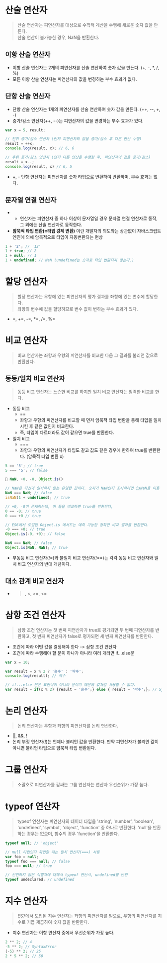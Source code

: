 # 산술 연산자
> 산술 연산자는 피연산자를 대상으로 수학적 계산을 수행해 새로운 숫자 값을 만든다.   
> 산술 연산이 불가능한 경우, NaN을 반환한다.
## 이항 산술 연산자
* 이항 산술 연산자는 2개의 피연산자를 산술 연산하여 숫자 값을 만든다. (+, -, *, /, %)
* 모든 이항 산술 연산자는 피연산자의 값을 변경하는 부수 효과가 없다.
## 단항 산술 연산자
* 단항 산술 연산자는 1개의 피연산자를 산술 연산하여 숫자 값을 만든다. (++, --, +, -)
* 증가/감소 연산자(++, --)는 피연산자의 값을 변경하는 부수 효과가 있다.
```javascript
var x = 5, result;

// 전위 증가/감소 연산자 (먼저 피연산자의 값을 증가/감소 후 다른 연산 수행)
result = ++x;
console.log(result, x); // 6, 6

// 후위 증가/감소 연산자 (먼저 다른 연산을 수행한 후, 피연산자의 값을 증가/감소)
result = x--;
console.log(result, x) // 6, 5
```
* +, - 단항 연산자는 피연산자를 숫자 타입으로 변환하여 반환하며, 부수 효과는 없다.
## 문자열 연결 연산자
* + 연산자는 피연산자 중 하나 이상이 문자열일 경우 문자열 연결 연산자로 동작, 그 외에는 산술 연산자로 동작한다.
* **암묵적 타입 변환(=타입 강제 변환)** 이란 개발자의 의도와는 상관없이 자바스크립트 엔진에 의해 암묵적으로 타입이 자동변환되는 현상
```javascript
1 + '2'; // '12'
1 + true; // 2
1 + null; // 1
1 + undefined; // NaN (undefined는 숫자로 타입 변환되지 않는다.)
```
# 할당 연산자
> 할당 연산자는 우항에 있는 피연산자의 평가 결과를 좌항에 있는 변수에 할당한다.   
> 좌항의 변수에 값을 할당하므로 변수 값이 변하는 부수 효과가 있다.
* =, +=, -=, *=, /=, %=
# 비교 연산자
> 비교 연산자는 좌항과 우항의 피연산자를 비교한 다음 그 결과를 불리언 값으로 반환한다.
## 동등/일치 비교 연산자
> 동등 비교 연산자는 느슨한 비교를 하지만 일치 비교 연산자는 엄격한 비교를 한다.
* 동등 비교
  * ==
  * 좌항과 우항의 피연산자를 비교할 때 먼저 암묵적 타입 변환을 통해 타입을 일치시킨 후 같은 값인지 비교한다.
  * 즉, 타입이 다르더라도 값이 같으면 true를 반환한다.
* 일치 비교
  * ===
  * 좌항과 우항의 피연산자가 타입도 같고 값도 같은 경우에 한하여 true를 반환한다. (암묵적 타입 변환 x)
```javascript
5 == '5'; // true
5 === '5'; // false
```
```javascript
📌 NaN, +0, -0, Object.is()

// NaN은 자신과 일치하지 않는 유일한 값이다. 숫자가 NaN인지 조사하려면 isNaN을 이용
NaN === NaN; // false
isNaN(1 + undefined); // true

// +0, -0이 존재하는데, 이 둘을 비교하면 true를 반환한다,
0 == -0; // true
0 === +0 // true

// ES6에서 도입된 Object.is 메서드는 예측 가능한 정확한 비교 결과를 반환한다.
-0 === +0; // true
Object.is(-0, +0); // false

NaN === NaN; // false
Object.is(NaN, NaN); // true

```
* 부동등 비교 연산자(!=)와 불일치 비교 연산자(!==)는 각각 동등 비교 연산자와 일치 비교 연산자의 반대 개념이다.
## 대소 관계 비교 연산자
* >, <, >=, <=
# 삼항 조건 연산자
> 삼항 조건 연산자는 첫 번째 피연산자가 true로 평가되면 두 번째 피연산자를 반환하고, 첫 번째 피연산자가 false로 평가되면 세 번째 피연산자를 반환한다.
* 조건에 따라 어떤 값을 결정해야 한다 -> 삼항 조건 연산자
* 조건에 따라 수행해야 할 문이 하나가 아니라 여러 개라면 if...else문
```javascript
var x = 10;

var result = x % 2 ? '홀수' : '짝수';
console.log(result); // 짝수

// if...else 문은 표현식이 아니라 문이기 때문에 값처럼 사용할 수 없다.
var result = if(x % 2) {result = '홀수';} else { result = '짝수';}; // SyntaxError
```
# 논리 연산자
> 논리 연산자는 우항과 좌항의 피연산자를 논리 연산한다.
* ||, &&, !
* 논리 부정 연산자(!)는 언제나 불리언 값을 반환한다. 만약 피연산자가 불리언 값이 아니면 불리언 타입으로 암묵적 타입 변환된다.
# 그룹 연산자
> 소괄호로 피연산자를 감싸는 그룹 연산자는 연산자 우선순위가 가장 높다.
# typeof 연산자
> typeof 연산자는 피연산자의 데이터 타입을 'string', 'number', 'boolean', 'undefined', 'symbol', 'object', 'function' 중 하나로 반환한다.
> 'null'을 반환하는 경우는 없으며, 함수의 경우 'function'을 반환한다.
```javascript
typeof null; // 'object'

// null 타입인지 확인할 때는 일치 연산자(===) 사용
var foo = null;
typeof foo === null; // false
foo === null; // true

// 선언하지 않은 식별자에 대해서 typeof 연산시, undefined를 반환
typeof undeclared; // undefined
```
# 지수 연산자
> ES7에서 도입된 지수 연산자는 좌항의 피연산자를 밑으로, 우항의 피연산자를 지수로 거듭 제곱하여 숫자 값을 반환한다.
* 지수 연산자는 이항 연산자 중에서 우선순위가 가장 높다.
```javascript
2 ** 2; // 4
-5 ** 2; // SyntaxError
(-5) ** 2; // 25
2 * 5 ** 2; // 50
```
